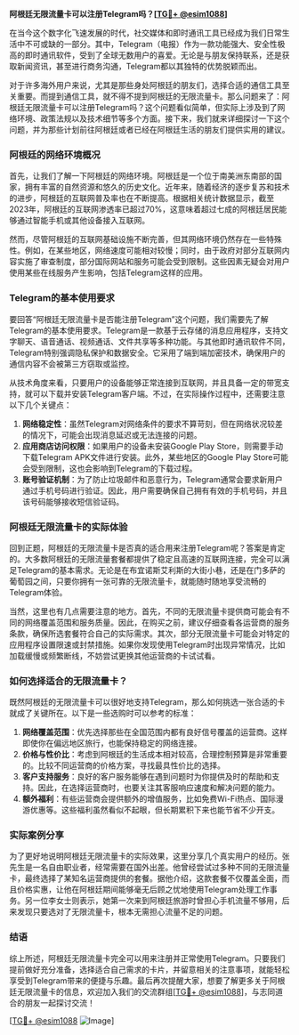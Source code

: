 **阿根廷无限流量卡可以注册Telegram吗？[[TG💪+ @esim1088](https://t.me/s/esim1088)]**

在当今这个数字化飞速发展的时代，社交媒体和即时通讯工具已经成为我们日常生活中不可或缺的一部分。其中，Telegram（电报）作为一款功能强大、安全性极高的即时通讯软件，受到了全球无数用户的喜爱。无论是与朋友保持联系，还是获取新闻资讯，甚至进行商务沟通，Telegram都以其独特的优势脱颖而出。

对于许多海外用户来说，尤其是那些身处阿根廷的朋友们，选择合适的通信工具至关重要。而提到通信工具，就不得不提到阿根廷的无限流量卡。那么问题来了：阿根廷无限流量卡可以注册Telegram吗？这个问题看似简单，但实际上涉及到了网络环境、政策法规以及技术细节等多个方面。接下来，我们就来详细探讨一下这个问题，并为那些计划前往阿根廷或者已经在阿根廷生活的朋友们提供实用的建议。

### 阿根廷的网络环境概况

首先，让我们了解一下阿根廷的网络环境。阿根廷是一个位于南美洲东南部的国家，拥有丰富的自然资源和悠久的历史文化。近年来，随着经济的逐步复苏和技术的进步，阿根廷的互联网普及率也在不断提高。根据相关统计数据显示，截至2023年，阿根廷的互联网渗透率已超过70%，这意味着超过七成的阿根廷居民能够通过智能手机或其他设备接入互联网。

然而，尽管阿根廷的互联网基础设施不断完善，但其网络环境仍然存在一些特殊性。例如，在某些地区，网络速度可能相对较慢；同时，由于政府对部分互联网内容实施了审查制度，部分国际网站和服务可能会受到限制。这些因素无疑会对用户使用某些在线服务产生影响，包括Telegram这样的应用。

### Telegram的基本使用要求

要回答“阿根廷无限流量卡是否能注册Telegram”这个问题，我们需要先了解Telegram的基本使用要求。Telegram是一款基于云存储的消息应用程序，支持文字聊天、语音通话、视频通话、文件共享等多种功能。与其他即时通讯软件不同，Telegram特别强调隐私保护和数据安全。它采用了端到端加密技术，确保用户的通信内容不会被第三方窃取或监控。

从技术角度来看，只要用户的设备能够正常连接到互联网，并且具备一定的带宽支持，就可以下载并安装Telegram客户端。不过，在实际操作过程中，还需要注意以下几个关键点：

1. **网络稳定性**：虽然Telegram对网络条件的要求不算苛刻，但在网络状况较差的情况下，可能会出现消息延迟或无法连接的问题。
2. **应用商店访问权限**：如果用户的设备未安装Google Play Store，则需要手动下载Telegram APK文件进行安装。此外，某些地区的Google Play Store可能会受到限制，这也会影响到Telegram的下载过程。
3. **账号验证机制**：为了防止垃圾邮件和恶意行为，Telegram通常会要求新用户通过手机号码进行验证。因此，用户需要确保自己拥有有效的手机号码，并且该号码能够接收短信验证码。

### 阿根廷无限流量卡的实际体验

回到正题，阿根廷的无限流量卡是否真的适合用来注册Telegram呢？答案是肯定的。大多数阿根廷的无限流量套餐都提供了稳定且高速的互联网连接，完全可以满足Telegram的基本需求。无论是在布宜诺斯艾利斯的大街小巷，还是在门多萨的葡萄园之间，只要你拥有一张可靠的无限流量卡，就能随时随地享受流畅的Telegram体验。

当然，这里也有几点需要注意的地方。首先，不同的无限流量卡提供商可能会有不同的网络覆盖范围和服务质量。因此，在购买之前，建议仔细查看各运营商的服务条款，确保所选套餐符合自己的实际需求。其次，部分无限流量卡可能会对特定的应用程序设置限速或封禁措施。如果你发现使用Telegram时出现异常情况，比如加载缓慢或频繁断线，不妨尝试更换其他运营商的卡试试看。

### 如何选择适合的无限流量卡？

既然阿根廷的无限流量卡可以很好地支持Telegram，那么如何挑选一张合适的卡就成了关键所在。以下是一些选购时可以参考的标准：

1. **网络覆盖范围**：优先选择那些在全国范围内都有良好信号覆盖的运营商。这样即使你在偏远地区旅行，也能保持稳定的网络连接。
2. **价格与性价比**：考虑到阿根廷的生活成本相对较高，合理控制预算是非常重要的。比较不同运营商的价格方案，寻找最具性价比的选择。
3. **客户支持服务**：良好的客户服务能够在遇到问题时为你提供及时的帮助和支持。因此，在选择运营商时，也要关注其客服响应速度和解决问题的能力。
4. **额外福利**：有些运营商会提供额外的增值服务，比如免费Wi-Fi热点、国际漫游优惠等。这些福利虽然看似不起眼，但长期累积下来也能节省不少开支。

### 实际案例分享

为了更好地说明阿根廷无限流量卡的实际效果，这里分享几个真实用户的经历。张先生是一名自由职业者，经常需要在国外出差。他曾经尝试过多种不同的无限流量卡，最终选择了某知名运营商提供的套餐。据他介绍，这款套餐不仅覆盖全面，而且价格实惠，让他在阿根廷期间能够毫无后顾之忧地使用Telegram处理工作事务。另一位李女士则表示，她第一次来到阿根廷旅游时曾担心手机流量不够用，后来发现只要选对了无限流量卡，根本无需担心流量不足的问题。

### 结语

综上所述，阿根廷无限流量卡完全可以用来注册并正常使用Telegram。只要我们提前做好充分准备，选择适合自己需求的卡片，并留意相关的注意事项，就能轻松享受到Telegram带来的便捷与乐趣。最后再次提醒大家，想要了解更多关于阿根廷无限流量卡的信息，欢迎加入我们的交流群组[[TG💪+ @esim1088](https://t.me/s/esim1088)]，与志同道合的朋友一起探讨交流！

[[TG💪+ @esim1088](https://t.me/s/esim1088) ![Image](https://i.postimg.cc/4NQfJmqS/Snipaste-2025-05-13-00-14-12.png)]